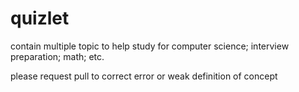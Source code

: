 # quizlet

contain multiple topic to help study for computer science; interview preparation; math; etc.

please request pull to correct error or weak definition of concept
